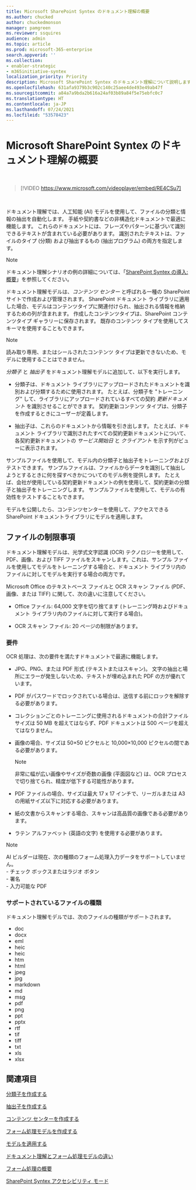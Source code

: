 ```yaml
---
title: Microsoft SharePoint Syntex のドキュメント理解の概要
ms.author: chucked
author: chuckedmonson
manager: pamgreen
ms.reviewer: ssquires
audience: admin
ms.topic: article
ms.prod: microsoft-365-enterprise
search.appverid: ''
ms.collection:
- enabler-strategic
- m365initiative-syntex
localization_priority: Priority
description: Microsoft SharePoint Syntex のドキュメント理解について説明します。
ms.openlocfilehash: 631afa9379b3c902c140c25aee4de493e49ab47f
ms.sourcegitcommit: a84a7a9bda2b616a24af03b89a84f5e75ebfc0c7
ms.translationtype: HT
ms.contentlocale: ja-JP
ms.lasthandoff: 07/24/2021
ms.locfileid: "53578423"
---
```

# <a name="document-understanding-overview-in-microsoft-sharepoint-syntex"></a>Microsoft SharePoint Syntex のドキュメント理解の概要


</br>

> [!VIDEO https://www.microsoft.com/videoplayer/embed/RE4CSu7] 

</br>

ドキュメント理解では、人工知能 (AI) モデルを使用して、ファイルの分類と情報の抽出を自動化します。 手紙や契約書などの非構造化ドキュメントで最適に機能します。 これらのドキュメントには、フレーズやパターンに基づいて識別できるテキストが含まれている必要があります。 識別されたテキストは、ファイルのタイプ (分類) および抽出するもの (抽出プログラム) の両方を指定します。

> [!NOTE]
> ドキュメント理解シナリオの例の詳細については、「[SharePoint Syntex の導入: 概要](./adoption-getstarted.md)」を参照してください。

ドキュメント理解モデルは、*コンテンツ センター* と呼ばれる一種の SharePoint サイトで作成および管理されます。 SharePoint ドキュメント ライブラリに適用した場合、モデルはコンテンツタイプに関連付けられ、抽出される情報を格納するための列が含まれます。 作成したコンテンツタイプは、SharePoint コンテンツタイプ ギャラリーに保存されます。 既存のコンテンツ タイプを使用してスキーマを使用することもできます。

> [!NOTE]
> 読み取り専用、またはシールされたコンテンツ タイプは更新できないため、モデルに使用することはできません。

*分類子* と *抽出子* をドキュメント理解モデルに追加して、以下を実行します。 

- 分類子は、ドキュメント ライブラリにアップロードされたドキュメントを識別および分類するために使用されます。 たとえば、分類子を "トレーニング" して、ライブラリにアップロードされているすべての契約 *更新ドキュメント* を識別させることができます。 契約更新コンテンツ タイプは、分類子を作成するときにユーザーが定義します。

- 抽出子は、これらのドキュメントから情報を引き出します。 たとえば、ドキュメント ライブラリで識別されたすべての契約更新ドキュメントについて、各契約更新ドキュメントの *サービス開始日* と *クライアント* を示す列がビューに表示されます。 

サンプルファイルを使用して、モデル内の分類子と抽出子をトレーニングおよびテストできます。 サンプルファイルは、ファイルからデータを識別して抽出しようとするときに何を探すべきかについてのモデル例を提供します。 たとえば、会社が使用している契約更新ドキュメントの例を使用して、契約更新の分類子と抽出子をトレーニングします。 サンプルファイルを使用して、モデルの有効性をテストすることもできます。

モデルを公開したら、コンテンツセンターを使用して、アクセスできる SharePoint ドキュメントライブラリにモデルを適用します。  

## <a name="file-limitations"></a>ファイルの制限事項

ドキュメント理解モデルは、光学式文字認識 (OCR) テクノロジーを使用して、PDF、画像、および TIFF ファイルをスキャンします。これは、サンプル ファイルを使用してモデルをトレーニングする場合と、ドキュメント ライブラリ内のファイルに対してモデルを実行する場合の両方です。

Microsoft Office のテキストベース ファイルと OCR スキャン ファイル (PDF、画像、または TIFF) に関して、次の違いに注意してください。

- Office ファイル: 64,000 文字を切り捨てます (トレーニング時およびドキュメント ライブラリ内のファイルに対して実行する場合)。

- OCR スキャン ファイル: 20 ページの制限があります。  

### <a name="requirements"></a>要件

OCR 処理は、次の要件を満たすドキュメントで最適に機能します。

- JPG、PNG、または PDF 形式 (テキストまたはスキャン)。 文字の抽出と場所にエラーが発生しないため、テキストが埋め込まれた PDF の方が優れています。

- PDF がパスワードでロックされている場合は、送信する前にロックを解除する必要があります。

- コレクションごとのトレーニングに使用されるドキュメントの合計ファイル サイズは 50 MB を超えてはならず、PDF ドキュメントは 500 ページを超えてはなりません。

- 画像の場合、サイズは 50×50 ピクセルと 10,000×10,000 ピクセルの間である必要があります。
   > [!NOTE]
   > 非常に幅が広い画像やサイズが奇数の画像 (平面図など) は、OCR プロセスで切り捨てられ、精度が低下する可能性があります。
 
- PDF ファイルの場合、サイズは最大 17 x 17 インチで、リーガルまたは A3 の用紙サイズ以下に対応する必要があります。

- 紙の文書からスキャンする場合、スキャンは高品質の画像である必要があります。

- ラテン アルファベット (英語の文字) を使用する必要があります。

> [!NOTE]
> AI ビルダーは現在、次の種類のフォーム処理入力データをサポートしていません。<br>- チェック ボックスまたはラジオ ボタン<br>- 署名<br>- 入力可能な PDF

### <a name="supported-file-types"></a>サポートされているファイルの種類

ドキュメント理解モデルでは、次のファイルの種類がサポートされます。

- doc
- docx
- eml
- heic
- heic
- htm
- html
- jpeg
- jpg
- markdown
- md
- msg
- pdf
- png
- ppt
- pptx
- rtf
- tif
- tiff
- txt
- xls
- xlsx



## <a name="see-also"></a>関連項目
[分類子を作成する](create-a-classifier.md)

[抽出子を作成する](create-an-extractor.md)

[コンテンツ センターを作成する](create-a-content-center.md)

[フォーム処理モデルを作成する](create-a-form-processing-model.md)

[モデルを適用する](apply-a-model.md)   

[ドキュメント理解とフォーム処理モデルの違い](difference-between-document-understanding-and-form-processing-model.md)
  
[フォーム処理の概要](form-processing-overview.md)

[SharePoint Syntex アクセシビリティ モード](accessibility-mode.md)